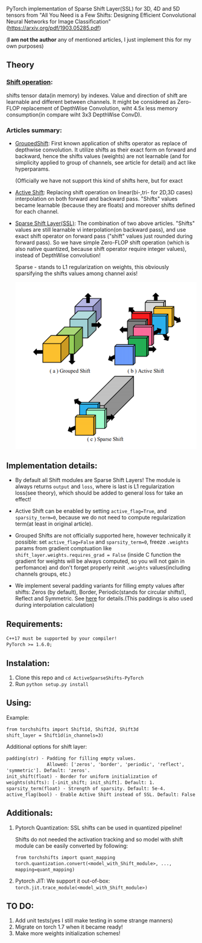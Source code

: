 PyTorch implementation of Sparse Shift Layer(SSL) for 3D, 4D and 5D tensors  from "All You Need is a Few Shifts: Designing Efficient Convolutional Neural Networks
for Image Classification" (https://arxiv.org/pdf/1903.05285.pdf) 

(**I am not the author** any of mentioned articles, I just implement this for my own purposes)


## Theory

### [Shift operation](https://en.wikipedia.org/wiki/Shift_operator): 

shifts tensor data(in memory) by indexes. Value and direction of shift are learnable and different between channels.
It might be considered as Zero-FLOP replacement of DepthWise Convolution, wiht 4.5x less memory consumption(in compare wiht 3x3 DepthWise ConvD).

### Articles summary:
* [GroupedShift](https://arxiv.org/pdf/1711.08141.pdf): First known application of shifts operator as replace of depthwise convolution. It utilize shifts as their exact form on forward and backward, hence the shifts values (weights) are not learnable (and for simplicity applied to group of channels, see article for detail) and act like hyperparams.
  
  (Officially we have not support this kind of shifts here, but for exact 

* [Active Shift](https://arxiv.org/pdf/1806.07370.pdf): Replacing shift operation on linear(bi-,tri- for 2D,3D cases) interpolation on both forward and backward pass. "Shifts" values became learnable (because they are floats) and moreover shifts defined for each channel.
  
* [Sparse Shift Layer(SSL)]( (https://arxiv.org/pdf/1903.05285.pdf)): The combination of two above articles. "Shifts" values are still learnable vi interpolation(on backward pass), and use exact shift operator on forward pass ("shift" values just rounded during forward pass). So we have simple Zero-FLOP shift operation (which is also native quantized, because shift operator require integer values), instead of DepthWise convolution! 
    
    Sparse - stands to L1 regularization on weights, this obviously sparsifying the shifts values among channel axis!


    ![alt text](https://github.com/DeadAt0m/ActiveSparseShifts-PyTorch/raw/master/shifts.png "Shifts evolution")

## Implementation details:

* By default all Shift modules are Sparse Shift Layers! The module is always returns  ```output``` and ```loss```, where is last is L1 regularization loss(see theory), which should be added to general loss for take an effect!
  
* Active Shift can be enabled by setting ```active_flag=True```, and ```sparsity_term=0```, because we do not need to compute regularization term(at least in original article).
  
* Grouped Shifts are not officially supported here, however technically it possible: set  ```active_flag=False``` and ```sparsity_term=0```, freeze ```.weights``` params from gradient comptuation like ```shift_layer.weights.requires_grad = False``` (inside C function the gradient for weights will be always computed, so you will not gain in perfomance) and don't forget properly reinit ```.weights``` values(including channels groups, etc.)
  
* We implement several padding variants for filling empty values after shifts:
  Zeros (by default), Border, Periodic(stands for circular shifts!), Reflect and Symmetric. See [here](https://pywavelets.readthedocs.io/en/latest/ref/signal-extension-modes.html) for details.(This paddings is also used during interpolation calculation) 
  

## Requirements:
    C++17 must be supported by your compiler!
    PyTorch >= 1.6.0; 

## Instalation:
1. Clone this repo and ```cd ActiveSparseShifts-PyTorch```
2. Run ```python setup.py install``` 

    
## Using:

Example:

    from torchshifts import Shift1d, Shift2d, Shift3d
    shift_layer = Shift1d(in_channels=3)

Additional options for shift layer:

    padding(str) - Padding for filling empty values.
                   Allowed: ['zeros', 'border', 'periodic', 'reflect',          'symmetric']. Default: 'zeros'.
    init_shift(float) - Border for uniform initialization of weights(shifts): [-init_shift; init_shift]. Default: 1.
    sparsity_term(float) - Strength of sparsity. Default: 5e-4.
    active_flag(bool) - Enable Active Shift instead of SSL. Default: False

## Additionals:
1. Pytorch Quantization: SSL shifts can be used in quantized pipeline!
   
   Shifts do not needed the activation tracking and so model with shift module can be easily converted by following:
    ```
    from torchshifts import quant_mapping
    torch.quantization.convert(<model_with_Shift_module>, ..., mapping=quant_mapping)
    ```
2. Pytorch JIT: We support it out-of-box:
   ``` torch.jit.trace_module(<model_with_Shift_module>) ```


## TO DO:
  1. Add unit tests(yes I still make testing in some strange manners)
  2. Migrate on torch 1.7 when it became ready!
  3. Make more weights initialization schemes!
